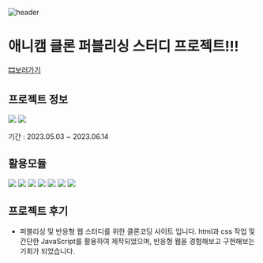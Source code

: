 ![header](https://capsule-render.vercel.app/api?type=waving&color=auto&height=250&section=header&text=clone%20coding&fontSize=40)
# 애니캠 클론 퍼블리싱 스터디 프로젝트!!!
<a href="https://hyemdev.github.io/clone-anychem/"> 🎞보러가기 </a>

## 프로젝트 정보
<a href="mailto:devdev.hyem@gmail.com"><img src="https://img.shields.io/badge/Gmail-d14836?style=for-the-badge&logo=Gmail&logoColor=white&link=devdev.hyem0@gmail.com"/></a>
<a href="https://bead-tulip-a18.notion.site/hyem-s-dev-STUDY-75ffe819c7534a049b59871e6fe17dd4"><img src="https://img.shields.io/badge/Notion-000000?style=for-the-badge&logo=Notion&logoColor=white"/></a>

기간 : 2023.05.03 ~ 2023.06.14
<br />

## 활용모듈
<img src="https://img.shields.io/badge/html5-E34F26?style=for-the-badge&logo=html5&logoColor=white"/> <img src="https://img.shields.io/badge/css3-1572B6?style=for-the-badge&logo=css3&logoColor=white"/> <img src="https://img.shields.io/badge/sass-CC6699?style=for-the-badge&logo=sass&logoColor=white"/> <img src="https://img.shields.io/badge/javascript-F7DF1E?style=for-the-badge&logo=javascript&logoColor=white"/> <img src="https://img.shields.io/badge/json-000000?style=for-the-badge&logo=json&logoColor=white"/> <img src="https://img.shields.io/badge/fontawesome-528DD7?style=for-the-badge&logo=fontawesome&logoColor=white"/> <img src="https://img.shields.io/badge/swiper-6332F6?style=for-the-badge&logo=swiper&logoColor=white"/>

## 프로젝트 후기
- 퍼블리싱 및 반응형 웹 스터디를 위한 클론코딩 사이트 입니다. html과 css 작업 및 간단한 JavaScript를 활용하여 제작되었으며, 반응형 웹을 경험해보고 구현해보는 기회가 되었습니다.
